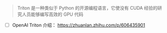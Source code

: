 > Triton 是一种类似于 Python 的开源编程语言，它使没有 CUDA 经验的研究人员能够编写高效的 GPU 代码

- [ ] OpenAI Triton 介绍： https://zhuanlan.zhihu.com/p/606435901